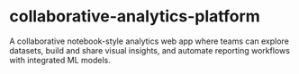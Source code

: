 # collaborative-analytics-platform
A collaborative notebook-style analytics web app where teams can explore datasets, build and share visual insights, and automate reporting workflows with integrated ML models.
